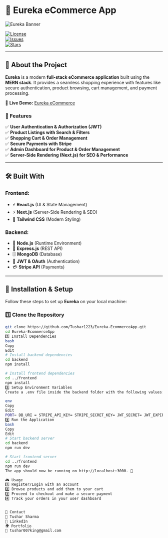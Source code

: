 # 🚀 Eureka eCommerce App  

![Eureka Banner](https://your-image-url.com/banner.png)  

[![License](https://img.shields.io/github/license/Tushar1223/Eureka-EcommerceApp)](LICENSE)  
[![Issues](https://img.shields.io/github/issues/Tushar1223/Eureka-EcommerceApp)](https://github.com/Tushar1223/Eureka-EcommerceApp/issues)  
[![Stars](https://img.shields.io/github/stars/Tushar1223/Eureka-EcommerceApp)](https://github.com/Tushar1223/Eureka-EcommerceApp/stargazers)  

---

## 📌 About the Project  

**Eureka** is a modern **full-stack eCommerce application** built using the **MERN stack**. It provides a seamless shopping experience with features like secure authentication, product browsing, cart management, and payment processing.

📌 **Live Demo:** [Eureka eCommerce](https://eureka-ecommerce-app.vercel.app)  

### 🔹 Features  
✅ **User Authentication & Authorization (JWT)**  
✅ **Product Listings with Search & Filters**  
✅ **Shopping Cart & Order Management**  
✅ **Secure Payments with Stripe**  
✅ **Admin Dashboard for Product & Order Management**  
✅ **Server-Side Rendering (Next.js) for SEO & Performance**  

---

## 🛠️ Built With  

### **Frontend:**  
- ⚡ **React.js** (UI & State Management)  
- ⚡ **Next.js** (Server-Side Rendering & SEO)  
- 🎨 **Tailwind CSS** (Modern Styling)  

### **Backend:**  
- 🚀 **Node.js** (Runtime Environment)  
- 🔧 **Express.js** (REST API)  
- 🗄️ **MongoDB** (Database)  
- 🔐 **JWT & OAuth** (Authentication)  
- 💳 **Stripe API** (Payments)  

---

## 🔧 Installation & Setup  

Follow these steps to set up **Eureka** on your local machine:

### **1️⃣ Clone the Repository**  
```bash
git clone https://github.com/Tushar1223/Eureka-EcommerceApp.git
cd Eureka-EcommerceApp
2️⃣ Install Dependencies
bash
Copy
Edit
# Install backend dependencies
cd backend
npm install

# Install frontend dependencies
cd ../frontend
npm install
3️⃣ Setup Environment Variables
Create a .env file inside the backend folder with the following values:

env
Copy
Edit
PORT= DB_URI = STRIPE_API_KEY= STRIPE_SECRET_KEY= JWT_SECRET= JWT_EXPIRE= COOKIE_EXPIRE= SMPT_SERVICE = SMPT_MAIL= SMPT_PASSWORD= SMPT_HOST= SMPT_PORT= CLOUDINARY_NAME CLOUDINARY_API_KEY CLOUDINARY_API_SECRET fill each filed with your info respectively
4️⃣ Run the Application
bash
Copy
Edit
# Start backend server
cd backend
npm run dev

# Start frontend server
cd ../frontend
npm run dev
The app should now be running on http://localhost:3000. 🎉

🎮 Usage
1️⃣ Register/Login with an account
2️⃣ Browse products and add them to your cart
3️⃣ Proceed to checkout and make a secure payment
4️⃣ Track your orders in your user dashboard


📩 Contact
📌 Tushar Sharma
🔗 LinkedIn
🌍 Portfolio
📧 tushar007king@gmail.com
